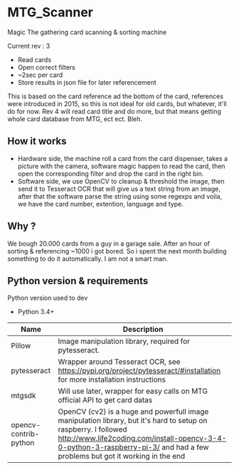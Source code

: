 # MTG_Scanner
Magic The gathering card scanning & sorting machine

Current rev : 3
 - Read cards
 - Open correct filters
 - ~2sec per card
 - Store results in json file for later referencement
 
This is based on the card reference ad the bottom of the card, references were introduced in 2015, so this is not ideal for old cards, but whatever, it'll do for now.
Rev 4 will read card title and do more, but that means getting whole card database from MTG, ect ect. Bleh.

## How it works
  - Hardware side, the machine roll a card from the card dispenser, takes a picture with the camera, software magic happen to read the card, then open the corresponding filter and drop the card in the right bin.
  - Software side, we use OpenCV to cleanup & threshold the image, then send it to Tesseract OCR that will give us a text string from an image, after that the software parse the string using some regexps and voila, we have the card number, extention, language and type.
  
## Why ?
  We bough 20.000 cards from a guy in a garage sale. After an hour of sorting & referencing ~1000 i got bored. So i spent the next month building something to do it automatically. I am not a smart man.
  
## Python version & requirements
  Python version used to dev
  - Python 3.4+
  
| Name  | Description |
| ------------- | ------------- |
| Pillow  | Image manipulation library, required for pytesseract.   |
| pytesseract  | Wrapper around Tesseract OCR, see https://pypi.org/project/pytesseract/#installation for more installation instructions |
| mtgsdk  | Will use later, wrapper for easy calls on MTG official API to get card datas  |
| opencv-contrib-python | OpenCV (cv2) is a huge and powerfull image manipulation library, but it's hard to setup on raspberry. I followed http://www.life2coding.com/install-opencv-3-4-0-python-3-raspberry-pi-3/ and had a few problems but got it working in the end  |
